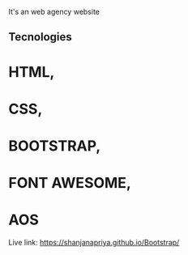 It's an web agency website

## Tecnologies
# HTML,
# CSS,
# BOOTSTRAP,
# FONT AWESOME,
# AOS

Live link: https://shanjanapriya.github.io/Bootstrap/